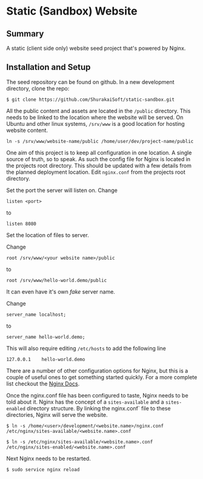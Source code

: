 # Static (Sandbox) Website

## Summary

A static (client side only) website seed project that's powered by Nginx.

## Installation and Setup

The seed repository can be found on github. In a new development directory,
clone the repo:

	$ git clone https://github.com/ShurakaiSoft/static-sandbox.git

All the public content and assets are located in the `/public` directory. This
needs to be linked to the location where the website will be served. On Ubuntu
and other linux systems, `/srv/www` is a good location for hosting website
content.

	ln -s /srv/www/website-name/public /home/user/dev/project-name/public

One aim of this project is to keep all configuration in one location. A single
source of truth, so to speak.  As such the config file for Nginx is located in
the projects root directory. This should be updated with a few details from the
planned deployment location. Edit `nginx.conf` from the projects root directory.

Set the port the server will listen on. Change

	listen <port>

to

	listen 8080

Set the location of files to server.

Change

	root /srv/www/<your website name>/public

to

	root /srv/www/hello-world.demo/public

It can even have it's own *fake* server name.

Change

	server_name localhost;

to

	server_name hello-world.demo;

This will also require editing `/etc/hosts` to add the following line

	127.0.0.1    hello-world.demo

There are a number of other configuration options for Nginx, but this is a
couple of useful ones to get something started quickly. For a more complete list
checkout the [Nginx Docs](http://nginx.org/en/docs).

Once the nginx.conf file has been configured to taste, Nginx needs to be told
about it. Nginx has the concept of a `sites-available` and a `sites-enabled`
directory structure. By linking the nginx.conf` file to these directories,
Nginx will serve the website.

	$ ln -s /home/<user>/development/<website.name>/nginx.conf /etc/nginx/sites-available/<website.name>.conf

	$ ln -s /etc/nginx/sites-available/<website.name>.conf /etc/nginx/sites-enabled/<website.name>.conf

Next Nginx needs to be restarted.

	$ sudo service nginx reload